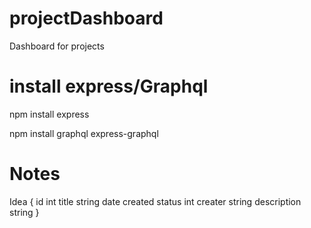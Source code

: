 # projectDashboard
Dashboard for projects

# install express/Graphql
npm install express

npm install graphql express-graphql

# Notes
Idea {
    id int
    title string
    date created
    status int
    creater string
    description string
}